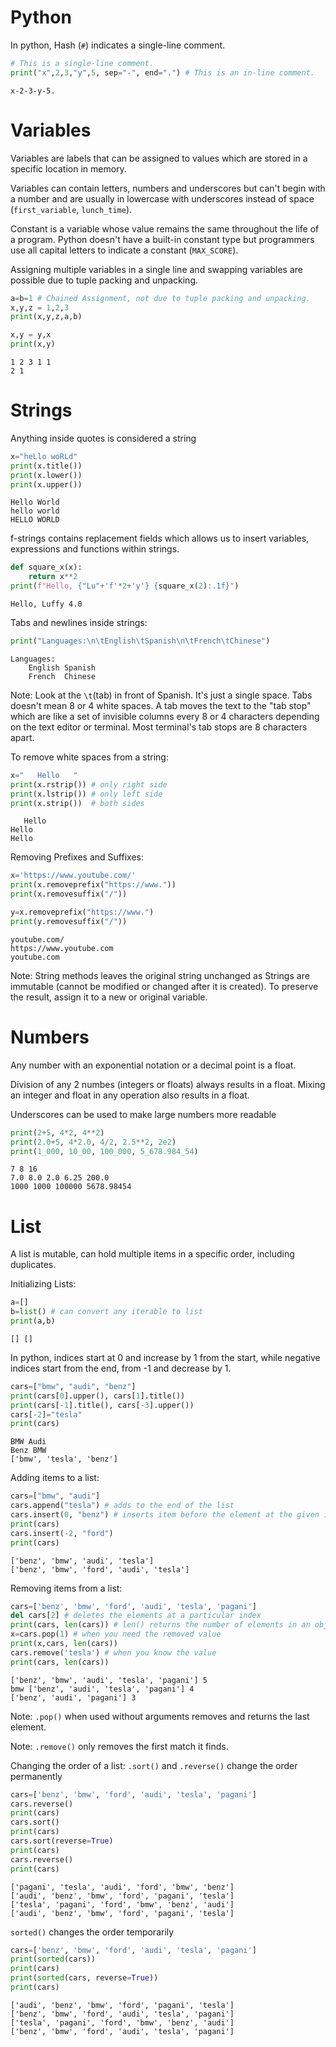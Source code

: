 # Python
In python, Hash (`#`) indicates a single-line comment.
```python
# This is a single-line comment.
print("x",2,3,"y",5, sep="-", end=".") # This is an in-line comment.
```
```
x-2-3-y-5.
```
# Variables
Variables are labels that can be assigned to values which are stored in a specific location in memory.

Variables can contain letters, numbers and underscores but can't begin with a number and are usually in lowercase with underscores instead of space (`first_variable`, `lunch_time`).

Constant is a variable whose value remains the same throughout the life of a program. Python doesn't have a built-in constant type but programmers use all capital letters to indicate a constant (`MAX_SCORE`).

Assigning multiple variables in a single line and swapping variables are possible due to tuple packing and unpacking.
```python
a=b=1 # Chained Assignment, not due to tuple packing and unpacking.
x,y,z = 1,2,3
print(x,y,z,a,b)

x,y = y,x
print(x,y)
```
```
1 2 3 1 1
2 1
```
# Strings
Anything inside quotes is considered a string
```python
x="heLlo woRLd"
print(x.title())
print(x.lower())
print(x.upper())
```
```
Hello World
hello world
HELLO WORLD
```
f-strings contains replacement fields which allows us to insert variables, expressions and functions within strings.
```python
def square_x(x):
    return x**2
print(f"Hello, {"Lu"+'f'*2+'y'} {square_x(2):.1f}")
```
```
Hello, Luffy 4.0
```
Tabs and newlines inside strings:
```python
print("Languages:\n\tEnglish\tSpanish\n\tFrench\tChinese")
```
```
Languages:
	English	Spanish
	French	Chinese
```
Note: Look at the `\t`(tab) in front of Spanish. It's just a single space. Tabs doesn't mean 8 or 4 white spaces. A tab moves the text to the "tab stop" which are like a set of invisible columns every 8 or 4 characters depending on the text editor or terminal. Most terminal's tab stops are 8 characters apart.

To remove white spaces from a string:
```python
x="   Hello   "
print(x.rstrip()) # only right side
print(x.lstrip()) # only left side
print(x.strip())  # both sides
```
```
   Hello
Hello   
Hello
```
Removing Prefixes and Suffixes:
```python
x='https://www.youtube.com/'
print(x.removeprefix("https://www."))
print(x.removesuffix("/"))

y=x.removeprefix("https://www.")
print(y.removesuffix("/"))
```
```
youtube.com/
https://www.youtube.com
youtube.com
```
Note: String methods leaves the original string unchanged as Strings are immutable (cannot be modified or changed after it is created). To preserve the result, assign it to a new or original variable.
# Numbers
Any number with an exponential notation or a decimal point is a float.

Division of any 2 numbes (integers or floats) always results in a float. Mixing an integer and float in any operation also results in a float.

Underscores can be used to make large numbers more readable
```python
print(2+5, 4*2, 4**2)
print(2.0+5, 4*2.0, 4/2, 2.5**2, 2e2)
print(1_000, 10_00, 100_000, 5_678.984_54)
```
```
7 8 16
7.0 8.0 2.0 6.25 200.0
1000 1000 100000 5678.98454
```
# List
A list is mutable, can hold multiple items in a specific order, including duplicates.

Initializing Lists:
```python
a=[]
b=list() # can convert any iterable to list
print(a,b)
```
```
[] []
```
In python, indices start at 0 and increase by 1 from the start, while negative indices start from the end,  from -1 and decrease by 1.
```python
cars=["bmw", "audi", "benz"]
print(cars[0].upper(), cars[1].title())
print(cars[-1].title(), cars[-3].upper())
cars[-2]="tesla"
print(cars)
```
```
BMW Audi
Benz BMW
['bmw', 'tesla', 'benz']
```
Adding items to a list:
```python
cars=["bmw", "audi"]
cars.append("tesla") # adds to the end of the list
cars.insert(0, "benz") # inserts item before the element at the given index
print(cars)
cars.insert(-2, "ford")
print(cars)
```
```
['benz', 'bmw', 'audi', 'tesla']
['benz', 'bmw', 'ford', 'audi', 'tesla']
```
Removing items from a list:
```python
cars=['benz', 'bmw', 'ford', 'audi', 'tesla', 'pagani']
del cars[2] # deletes the elements at a particular index
print(cars, len(cars)) # len() returns the number of elements in an object
x=cars.pop(1) # when you need the removed value
print(x,cars, len(cars))
cars.remove('tesla') # when you know the value
print(cars, len(cars))
```
```
['benz', 'bmw', 'audi', 'tesla', 'pagani'] 5
bmw ['benz', 'audi', 'tesla', 'pagani'] 4
['benz', 'audi', 'pagani'] 3
```
Note: `.pop()` when used without arguments removes and returns the last element.

Note: `.remove()` only removes the first match it finds.

Changing the order of a list:
`.sort()` and `.reverse()` change the order permanently
```python
cars=['benz', 'bmw', 'ford', 'audi', 'tesla', 'pagani']
cars.reverse()
print(cars)
cars.sort()
print(cars)
cars.sort(reverse=True)
print(cars)
cars.reverse()
print(cars)
```
```
['pagani', 'tesla', 'audi', 'ford', 'bmw', 'benz']
['audi', 'benz', 'bmw', 'ford', 'pagani', 'tesla']
['tesla', 'pagani', 'ford', 'bmw', 'benz', 'audi']
['audi', 'benz', 'bmw', 'ford', 'pagani', 'tesla']
```
`sorted()` changes the order temporarily
```python
cars=['benz', 'bmw', 'ford', 'audi', 'tesla', 'pagani']
print(sorted(cars))
print(cars)
print(sorted(cars, reverse=True))
print(cars)
```
```
['audi', 'benz', 'bmw', 'ford', 'pagani', 'tesla']
['benz', 'bmw', 'ford', 'audi', 'tesla', 'pagani']
['tesla', 'pagani', 'ford', 'bmw', 'benz', 'audi']
['benz', 'bmw', 'ford', 'audi', 'tesla', 'pagani']
```

